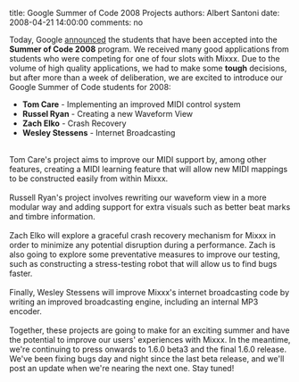 title: Google Summer of Code 2008 Projects
authors: Albert Santoni
date: 2008-04-21 14:00:00
comments: no

Today, Google <a href="http://code.google.com/soc/2008/">announced</a>
 the students that have been accepted into the <span style="font-weight: bold;">Summer of Code 2008</span>
 program. We received many good applications from students who were competing for one of four slots with Mixxx. Due to the volume of high quality applications, we had to make some <span style="font-weight: bold;">tough</span>
 decisions, but after more than a week of deliberation, we are excited to introduce our Google Summer of Code students for 2008:<br />
<ul><li><span style="font-weight: bold;">Tom Care</span>
 - Implementing an improved MIDI control system</li>
<li><span style="font-weight: bold;">Russel Ryan</span>
 - Creating a new Waveform View</li>
<li><span style="font-weight: bold;">Zach Elko</span>
 - Crash Recovery</li>
<li><span style="font-weight: bold;">Wesley Stessens</span>
 - Internet Broadcasting</li>
<br />
</ul>
Tom Care's project aims to improve our MIDI support by, among other features, creating a MIDI learning feature that will allow new MIDI mappings to be constructed easily from within Mixxx. <br />
<br />
Russell Ryan's project involves rewriting our waveform view in a more modular way and adding support for extra visuals such as better beat marks and timbre information. <br />
<br />
Zach Elko will explore a graceful crash recovery mechanism for Mixxx in order to minimize any potential disruption during a performance. Zach is also going to explore some preventative measures to improve our testing, such as constructing a stress-testing robot that will allow us to find bugs faster.<br />
<br />
Finally, Wesley Stessens will improve Mixxx's internet broadcasting code by writing an improved broadcasting engine, including an internal MP3 encoder. <br />
<br />
Together, these projects are going to make for an exciting summer and have the potential to improve our users' experiences with Mixxx. In the meantime, we're continuing to press onwards to 1.6.0 beta3 and the final 1.6.0 release. We've been fixing bugs day and night since the last beta release, and we'll post an update when we're nearing the next one. Stay tuned!
